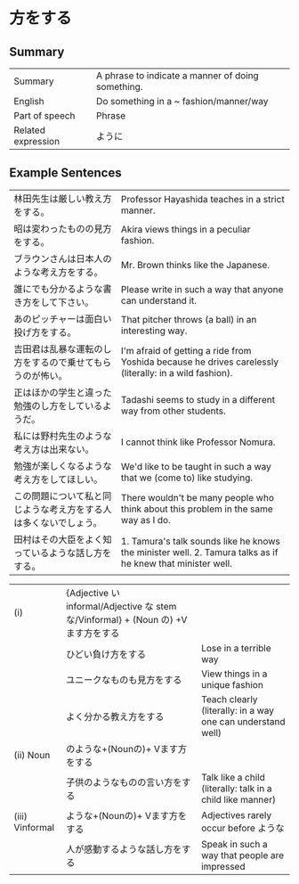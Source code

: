 # 方をする

## Summary

<table><tr>   <td>Summary</td>   <td>A phrase to indicate a manner of doing something.</td></tr><tr>   <td>English</td>   <td>Do something in a ~ fashion/manner/way</td></tr><tr>   <td>Part of speech</td>   <td>Phrase</td></tr><tr>   <td>Related expression</td>   <td>ように</td></tr></table>

## Example Sentences

<table><tr>   <td>林田先生は厳しい教え方をする。</td>   <td>Professor Hayashida teaches in a strict manner.</td></tr><tr>   <td>昭は変わったものの見方をする。</td>   <td>Akira views things in a peculiar fashion.</td></tr><tr>   <td>ブラウンさんは日本人のような考え方をする。</td>   <td>Mr. Brown thinks like the Japanese.</td></tr><tr>   <td>誰にでも分かるような書き方をして下さい。</td>   <td>Please write in such a way that anyone can understand it.</td></tr><tr>   <td>あのピッチャーは面白い投げ方をする。</td>   <td>That pitcher throws (a ball) in an interesting way.</td></tr><tr>   <td>吉田君は乱暴な運転のし方をするので乗せてもらうのが怖い。</td>   <td>I'm afraid of getting a ride from Yoshida because he drives carelessly (literally: in a wild fashion).</td></tr><tr>   <td>正はほかの学生と違った勉強のし方をしているようだ。</td>   <td>Tadashi seems to study in a different way from other students.</td></tr><tr>   <td>私には野村先生のような考え方は出来ない。</td>   <td>I cannot think like Professor Nomura.</td></tr><tr>   <td>勉強が楽しくなるような考え方をしてほしい。</td>   <td>We'd like to be taught in such a way that we (come to) like studying.</td></tr><tr>   <td>この問題について私と同じような考え方をする人は多くないでしょう。</td>   <td>There wouldn't be many people who think about this problem in the same way as I do.</td></tr><tr>   <td>田村はその大臣をよく知っているような話し方をする。</td>   <td>1. Tamura's talk sounds like he knows the minister well. 2. Tamura talks as if he knew that minister well.</td></tr></table>

<table class="table"> <tbody><tr class="tr head"> <td class="td"><span class="numbers">(i)</span>  </td> <td class="td"><span>{Adjective い informal/Adjective な stem な/Vinformal} + (Noun の) +Vます<span class="concept">方をする</span></span></td> <td class="td"><span>&nbsp;</span></td> </tr> <tr class="tr"> <td class="td"><span>&nbsp;</span></td> <td class="td"><span>ひどい負け<span class="concept">方をする</span></span> </td> <td class="td"><span>Lose in a terrible way</span></td> </tr> <tr class="tr"> <td class="td"><span>&nbsp;</span></td> <td class="td"><span>ユニーク<span class="concept">な</span>ものも見<span class="concept">方をする</span></span> </td> <td class="td"><span>View things in a unique fashion</span></td> </tr> <tr class="tr"> <td class="td"><span>&nbsp;</span></td> <td class="td"><span>よく分かる教え<span class="concept">方をする</span></span> </td> <td class="td"><span>Teach clearly (literally: in a way one can understand    well)</span> </td> </tr> <tr class="tr head"> <td class="td"><span class="numbers">(ii)</span> <span> <span class="bold">Noun</span></span></td> <td class="td"><span class="concept">のような</span><span>+(Nounの)+ Vます<span class="concept">方をする</span></span></td> <td class="td"><span>&nbsp;</span></td> </tr> <tr class="tr"> <td class="td"><span>&nbsp;</span></td> <td class="td"><span>子供<span class="concept">のような</span>ものの言い<span class="concept">方をする</span></span> </td> <td class="td"><span>Talk like a child (literally: talk in a    child like manner)</span> </td> </tr> <tr class="tr head"> <td class="td"><span class="numbers">(iii)</span> <span> <span class="bold">Vinformal</span></span></td> <td class="td"><span class="concept">ような</span><span>+(Nounの)+ Vます<span class="concept">方をする</span></span></td> <td class="td"><span>Adjectives rarely occur before ような</span></td> </tr> <tr class="tr"> <td class="td"><span>&nbsp;</span></td> <td class="td"><span>人が感動する<span class="concept">ような</span>話し<span class="concept">方をする</span></span> </td> <td class="td"><span>Speak in such a way that people are impressed</span></td> </tr> </tbody></table>

